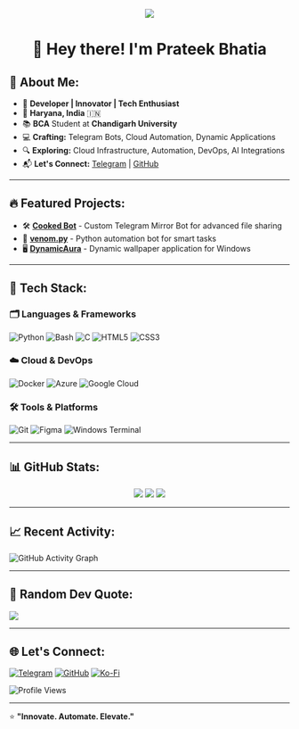 <p align="center">
  <img src="https://readme-typing-svg.herokuapp.com?lines=Hello+World!;Welcome+to+my+Profile!;I'm+Prateek+Bhatia!;Building+Cool+Stuff!&center=true&width=600&height=70">
</p>

<h1 align="center">👋 Hey there! I'm Prateek Bhatia</h1>

## 🚀 About Me:

- 🎯 **Developer | Innovator | Tech Enthusiast**
- 📍 **Haryana, India** 🇮🇳
- 📚 **BCA** Student at **Chandigarh University**
- 💻 **Crafting:** Telegram Bots, Cloud Automation, Dynamic Applications
- 🔍 **Exploring:** Cloud Infrastructure, Automation, DevOps, AI Integrations
- 📬 **Let's Connect:** [Telegram](https://t.me/FreakyPrateek) | [GitHub](https://github.com/ThePrateekBhatia)

---

## 🔥 Featured Projects:

- 🛠️ [**Cooked Bot**](https://github.com/ThePrateekBhatia/CookedBot) - Custom Telegram Mirror Bot for advanced file sharing
- 🐍 [**venom.py**](https://github.com/ThePrateekBhatia/venom.py) - Python automation bot for smart tasks
- 🖥️ [**DynamicAura**](https://github.com/ThePrateekBhatia/DynamicAura) - Dynamic wallpaper application for Windows

---

## 🧰 Tech Stack:

### 🗂️ Languages & Frameworks

![Python](https://img.shields.io/badge/Python-3670A0?style=for-the-badge&logo=python&logoColor=ffdd54) ![Bash](https://img.shields.io/badge/Bash-121011?style=for-the-badge&logo=gnu-bash&logoColor=white) ![C](https://img.shields.io/badge/C-%2300599C.svg?style=for-the-badge&logo=c&logoColor=white) ![HTML5](https://img.shields.io/badge/HTML5-%23E34F26.svg?style=for-the-badge&logo=html5&logoColor=white) ![CSS3](https://img.shields.io/badge/CSS3-%231572B6.svg?style=for-the-badge&logo=css3&logoColor=white)

### ☁️ Cloud & DevOps

![Docker](https://img.shields.io/badge/Docker-2496ED?style=for-the-badge&logo=docker&logoColor=white) ![Azure](https://img.shields.io/badge/Azure-%230072C6.svg?style=for-the-badge&logo=microsoftazure&logoColor=white) ![Google Cloud](https://img.shields.io/badge/GoogleCloud-%234285F4.svg?style=for-the-badge&logo=google-cloud&logoColor=white)

### 🛠️ Tools & Platforms

![Git](https://img.shields.io/badge/Git-F05032?style=for-the-badge&logo=git&logoColor=white) ![Figma](https://img.shields.io/badge/Figma-%23F24E1E.svg?style=for-the-badge&logo=figma&logoColor=white) ![Windows Terminal](https://img.shields.io/badge/Windows%20Terminal-%234D4D4D.svg?style=for-the-badge&logo=windows-terminal&logoColor=white)

---

## 📊 GitHub Stats:

<div align="center">
  <img src="https://github-readme-stats.vercel.app/api?username=ThePrateekBhatia&theme=tokyonight&hide_border=false&show_icons=true"/>
  <img src="https://komarev.com/ghpvc/?username=ThePrateekBhatia&style=for-the-badge&color=blueviolet"/>
  <img src="https://github-readme-stats.vercel.app/api/top-langs/?username=ThePrateekBhatia&theme=tokyonight&hide_border=false&layout=compact"/>
</div>

---

## 📈 Recent Activity:

![GitHub Activity Graph](https://github-readme-activity-graph.vercel.app/graph?username=ThePrateekBhatia&theme=tokyo-night)

---

## 💬 Random Dev Quote:

![](https://quotes-github-readme.vercel.app/api?type=horizontal&theme=tokyonight)

---

## 🌐 Let's Connect:

[![Telegram](https://img.shields.io/badge/Telegram-%230077B5.svg?style=for-the-badge&logo=telegram&logoColor=white)](https://t.me/FreakyPrateek) [![GitHub](https://img.shields.io/badge/GitHub-%23121011.svg?style=for-the-badge&logo=github&logoColor=white)](https://github.com/ThePrateekBhatia) [![Ko-Fi](https://img.shields.io/badge/Support_Me_on_Ko--fi-F16061?style=for-the-badge&logo=ko-fi&logoColor=white)](https://ko-fi.com/freaky)

![Profile Views](https://komarev.com/ghpvc/?username=ThePrateekBhatia&style=for-the-badge&color=blueviolet)

---

⭐️ **"Innovate. Automate. Elevate."**

